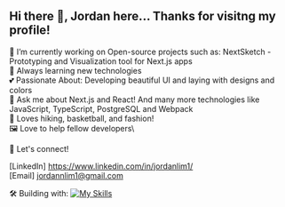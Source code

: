 ## Hi there 👋, Jordan here... Thanks for visitng my profile!

🔭 I’m currently working on Open-source projects such as: NextSketch - Prototyping and Visualization tool for Next.js apps \
🌱 Always learning new technologies\
💕 Passionate About: Developing beautiful UI and laying with designs and colors\
💬 Ask me about Next.js and React! And many more technologies like JavaScript, TypeScript, PostgreSQL and Webpack\
🎥 Loves hiking, basketball, and fashion!\
🖼️ Love to help fellow developers\


📧 Let's connect!  

[LinkedIn] https://www.linkedin.com/in/jordanlim1/  \
[Email] jordannlim1@gmail.com   

🛠 Building with:
[![My Skills](https://skillicons.dev/icons?i=js,html,css,wasm)](https://skillicons.dev)

